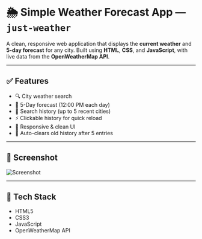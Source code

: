 # 🌦️ Simple Weather Forecast App — `just-weather`

A clean, responsive web application that displays the **current weather** and **5-day forecast** for any city. Built using **HTML**, **CSS**, and **JavaScript**, with live data from the **OpenWeatherMap API**.

---

## ✅ Features

- 🔍 City weather search
- 📆 5-Day forecast (12:00 PM each day)
- 💾 Search history (up to 5 recent cities)
- ⚡ Clickable history for quick reload
- 📱 Responsive & clean UI
- 🧼 Auto-clears old history after 5 entries

---

## 📸 Screenshot

![Screenshot](screenshot.png) <!-- Replace with your actual screenshot if needed -->

---

## 🔧 Tech Stack

- HTML5
- CSS3
- JavaScript 
- OpenWeatherMap API
